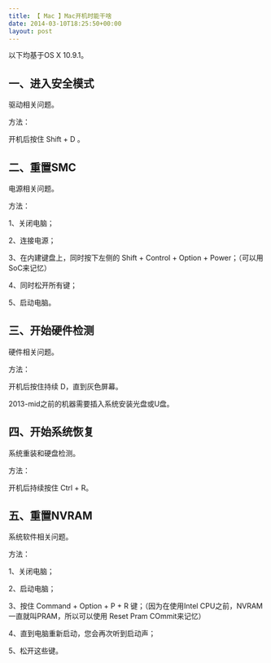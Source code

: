 ```yaml
---
title: 【 Mac 】Mac开机时能干啥
date: 2014-03-10T18:25:50+00:00
layout: post
---
```

以下均基于OS X 10.9.1。

## 一、进入安全模式

驱动相关问题。

方法：
  
开机后按住 Shift + D 。

## 二、重置SMC

电源相关问题。

方法：
  
1、关闭电脑；
  
2、连接电源；
  
3、在内建键盘上，同时按下左侧的 Shift + Control + Option + Power；（可以用SoC来记忆）
  
4、同时松开所有键；
  
5、启动电脑。

## 三、开始硬件检测

硬件相关问题。

方法：
  
开机后按住持续 D，直到灰色屏幕。
  
2013-mid之前的机器需要插入系统安装光盘或U盘。

## 四、开始系统恢复

系统重装和硬盘检测。

方法：
  
开机后持续按住 Ctrl + R。

## 五、重置NVRAM

系统软件相关问题。

方法：
  
1、关闭电脑；
  
2、启动电脑；
  
3、按住 Command + Option + P + R 键；（因为在使用Intel CPU之前，NVRAM一直就叫PRAM，所以可以使用 Reset Pram COmmit来记忆）
  
4、直到电脑重新启动，您会再次听到启动声；
  
5、松开这些键。

